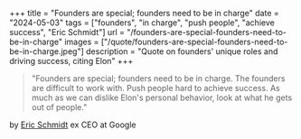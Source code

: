+++
title = "Founders are special; founders need to be in charge"
date = "2024-05-03"
tags = ["founders", "in charge", "push people", "achieve success", "Eric Schmidt"]
url = "/founders-are-special-founders-need-to-be-in-charge"
images = ["/quote/founders-are-special-founders-need-to-be-in-charge.jpeg"]
description = "Quote on founders' unique roles and driving success, citing Elon"
+++

> "Founders are special; founders need to be in charge. The founders are difficult to work with. Push people hard to achieve success. As much as we can dislike Elon's personal behavior, look at what he gets out of people."

by [Eric Schmidt](https://www.linkedin.com/in/eric-e-schmidt/) ex CEO at Google
